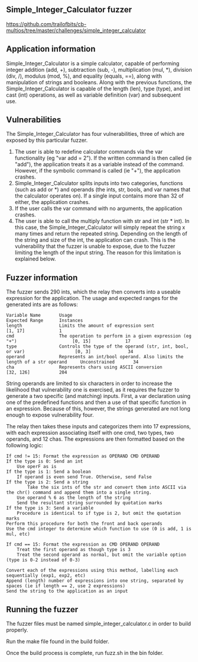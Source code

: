 ## Simple_Integer_Calculator fuzzer
https://github.com/trailofbits/cb-multios/tree/master/challenges/simple_integer_calculator

## Application information
Simple_Integer_Calculator is a simple calculator, capable of performing integer addition (add, +), subtraction (sub, -), multiplication (mul, *), division (div, /), modulus (mod, %), and equality (equals, ==), along with manipulation of strings and booleans. Along with the previous functions, the Simple_Integer_Calculator is capable of the length (len), type (type), and int cast (int) operations, as well as variable definition (var) and subsequent use.

## Vulnerabilities
The Simple_Integer_Calculator has four vulnerabilities, three of which are exposed by this particular fuzzer.
1. The user is able to redefine calculator commands via the var functionality (eg "var add = 2"). If the written command is then called (ie "add"), the application treats it as a variable instead of the command. However, if the symbolic command is called (ie "+"), the application crashes.
2. Simple_Integer_Calculator splits inputs into two categories, functions (such as add or *) and operands (the ints, str, bools, and var names that the calculator operates on). If a single input contains more than 32 of either, the application crashes.
3. If the user calls the var command with no arguments, the application crashes.
4. The user is able to call the multiply function with str and int (str * int). In this case, the Simple_Integer_Calculator will simply repeat the string x many times and return the repeated string. Depending on the length of the string and size of the int, the application can crash. This is the vulnerability that the fuzzer is unable to expose, due to the fuzzer limiting the length of the input string. The reason for this limitation is explained below.

## Fuzzer information
The fuzzer sends 290 ints, which the relay then converts into a useable expression for the application. The usage and expected ranges for the generated ints are as follows:

    Variable Name       Usage                                                                       Expected Range      Instances
    length              Limits the amount of expression sent                                        [1, 17]             1
    cmd                 The operation to perform in a given expression (eg "+")                     [0, 15]             17
    type                Controls the type of the operand (str, int, bool, or var)                   [0, 3]              34
    operand             Represents an int/bool operand. Also limits the length of a str operand     Unconstrained       34
    cha                 Represents chars using ASCII conversion                                     [32, 126]           204

String operands are limited to six characters in order to increase the likelihood that vulnerability one is exercised, as it requires the fuzzer to generate a two specific (and matching) inputs. First, a var declaration using one of the predefined functions and then a use of that specific function in an expression. Because of this, however, the strings generated are not long enough to expose vulnerability four.

The relay then takes these inputs and categorizes them into 17 expressions, with each expression associating itself with one cmd, two types, two operands, and 12 chas. The expressions are then formatted based on the following logic:

    If cmd != 15: Format the expression as OPERAND CMD OPERAND
    If the type is 0: Send an int
        Use operF as is
    If the type is 1: Send a boolean
        If operand is even send True. Otherwise, send False
    If the type is 2: Send a string
            Take the six ints of the str and convert them into ASCII via the chr() command and append them into a single string.
        Use operand % 6 as the length of the string
        Send the resultant string surrounded by quotation marks
    If the type is 3: Send a variable
        Procedure is identical to if type is 2, but omit the quotation marks
    Perform this procedure for both the front and back operands
    Use the cmd integer to determine which function to use (0 is add, 1 is mul, etc)
    
    If cmd == 15: Format the expression as CMD OPERAND OPERAND
        Treat the first operand as though type is 3
        Treat the second operand as normal, but omit the variable option (type is 0-2 instead of 0-3)
    
    Convert each of the expressions using this method, labelling each sequentially (exp1, exp2, etc)
    Append (length) number of expressions into one string, separated by spaces (ie if length == 2, use 2 expressions)
    Send the string to the application as an input

## Running the fuzzer
The fuzzer files must be named simple_integer_calculator.c in order to build properly.

Run the make file found in the build folder.

Once the build process is complete, run fuzz.sh in the bin folder.